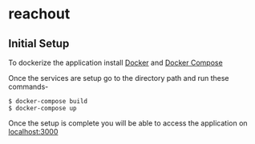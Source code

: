 # reachout

## Initial Setup

To dockerize the application install <a href="https://docs.docker.com/engine/installation/" target="_blank">Docker</a> and <a href="https://docs.docker.com/compose/install/" target="_blank">Docker Compose</a>

Once the services are setup go to the directory path and run these commands-

 ```
 $ docker-compose build 
 $ docker-compose up
 ```
 
 Once the setup is complete you will be able to access the application on <a href="https://localhost:3000" target="_blank">localhost:3000</a>
